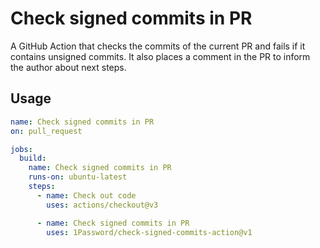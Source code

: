 # Check signed commits in PR

A GitHub Action that checks the commits of the current PR and fails if it contains unsigned commits. It also places a comment in the PR to inform the author about next steps.

## Usage

```yml
name: Check signed commits in PR 
on: pull_request

jobs:
  build:
    name: Check signed commits in PR 
    runs-on: ubuntu-latest
    steps:
      - name: Check out code
        uses: actions/checkout@v3

      - name: Check signed commits in PR
        uses: 1Password/check-signed-commits-action@v1
```
